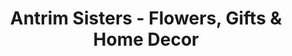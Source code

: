 ---
title: "Antrim Sisters - Flowers, Gifts & Home Decor"
url: /tignish/antrim-sisters-flowers-gifts-und-home-decor/
shop: Andenken
---